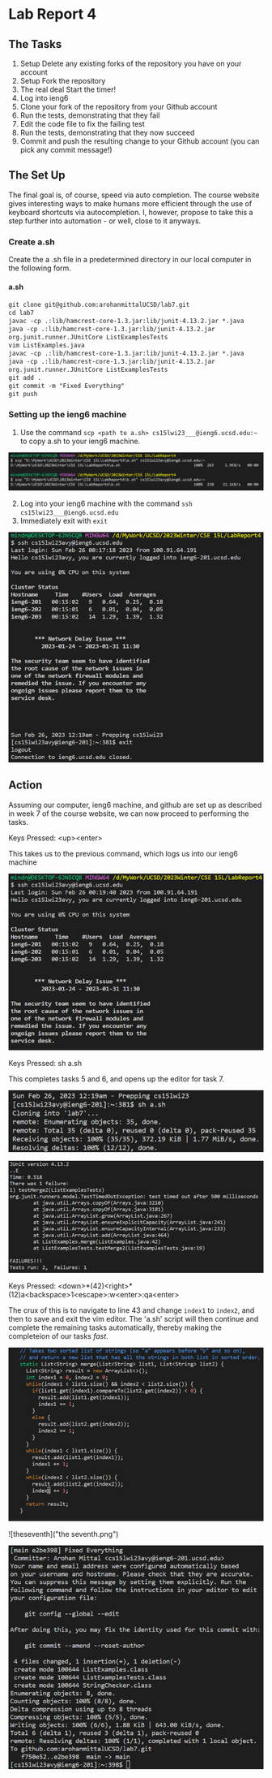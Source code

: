 # Lab Report 4

## The Tasks

1. Setup Delete any existing forks of the repository you have on your account
2. Setup Fork the repository
3. The real deal Start the timer!
4. Log into ieng6
5. Clone your fork of the repository from your Github account
6. Run the tests, demonstrating that they fail
7. Edit the code file to fix the failing test
8. Run the tests, demonstrating that they now succeed
9. Commit and push the resulting change to your Github account (you can pick any commit message!)

## The Set Up

The final goal is, of course, speed via auto completion. The course website gives interesting ways to make humans more efficient through the use of keyboard shortcuts via autocompletion. I, however, propose to take this a step further into automation - or well, close to it anyways.

### Create a.sh

Create the a .sh file in a predetermined directory in our local computer in the following form.

#### a.sh

```
git clone git@github.com:arohanmittalUCSD/lab7.git
cd lab7
javac -cp .:lib/hamcrest-core-1.3.jar:lib/junit-4.13.2.jar *.java
java -cp .:lib/hamcrest-core-1.3.jar:lib/junit-4.13.2.jar org.junit.runner.JUnitCore ListExamplesTests
vim ListExamples.java
javac -cp .:lib/hamcrest-core-1.3.jar:lib/junit-4.13.2.jar *.java
java -cp .:lib/hamcrest-core-1.3.jar:lib/junit-4.13.2.jar org.junit.runner.JUnitCore ListExamplesTests
git add .
git commit -m "Fixed Everything"
git push
```

### Setting up the ieng6 machine

1. Use the command `scp <path to a.sh> cs15lwi23___@ieng6.ucsd.edu:~` to copy a.sh to your ieng6 machine.

![thefirst](thefirst.png)

2. Log into your ieng6 machine with the command `ssh cs15lwi23___@ieng6.ucsd.edu`
3. Immediately exit with `exit`

![thesecond](thesecond.png)

## Action

Assuming our computer, ieng6 machine, and github are set up as described in week 7 of the course website, we can now proceed to performing the tasks.

Keys Pressed: \<up\>\<enter\>
  
This takes us to the previous command, which logs us into our ieng6 machine

![thethird](thethird.png)

Keys Pressed: sh a.sh

This completes tasks 5 and 6, and opens up the editor for task 7.

![thefourth](thefourth.png)

![thesixth](thesixth.png)

Keys Pressed: \<down\>\*(42)\<right\>\*(12)a\<backspace\>1\<escape\>:w\<enter\>:qa\<enter\>

The crux of this is to navigate to line 43 and change `index1` to `index2`, and then to save and exit the vim editor. The 'a.sh' script will then continue and complete the remaining tasks automatically, thereby making the completeion of our tasks *fast*.

![thefifth](thefifth.png)

![theseventh]("the seventh.png")

![theeighth](theeighth.png)
